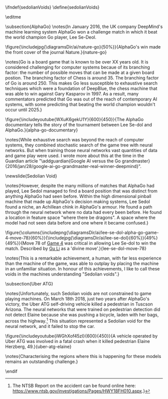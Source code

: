 \ifndef{sedolianVoids}
\define{sedolianVoids}

\editme

\subsection{AlphaGo}
\notes{In January 2016, the UK company DeepMind's machine learning system AlphaGo won a challenge match in which it beat the world champion Go player, Lee Se-Deol.


\figure{\includejpg{\diagramsDir/ai/nature-go}{50%}}{AlphaGo's win made the front cover of the journal Nature.}{nature-go}

\notes{Go is a board game that is known to be over XX years old. It is considered challenging for computer systems becaue of its branching factor: the number of possible moves that can be made at a given board postion. The branching factor of Chess is around 35. The branching factor of Go is around 250. This makes Go less susceptible to exhaustive search techniques which were a foundation of DeepBlue, the chess machine that was able to win against Gary Kasparov in 1997. As a result, many commentators predicted that Go was out of the reach of contemporary AI systems, with some predicting that beating the world champion wouldn't occur until 2025.}

\figure{\includeyoutube{WXuK6gekU1Y}{600}{450}}{The AlphaGo documentary tells the story of the tournament between Lee Se-dol and AlphaGo.}{alpha-go-documentary}

\notes{While exhaustive search was beyond the reach of computer systems, they combined stochastic search of the game tree with neural networks. But when training those neural networks vast quantities of data and game play were used. I wrote more about this at the time in the Guardian article "\addguardian{Google AI versus the Go grandmaster}{2016/jan/28/google-ai-go-grandmaster-real-winner-deepmind}".

\newslide{Sedolian Void}


\notes{However, despite the many millions of matches that AlphaGo had played, Lee Sedol
managed to find a board position that was distinct from anything AlphaGo
had seen before. Within the high dimensional pinball machine that made
up AlphaGo's decision making systems, Lee Sedol found a niche, an
Achillean chink in AlphaGo's armour. He found a path through the neural
network where no data had every been before. He found a location in
feature space "where there be dragons". A space where the model had not seen data before and one where it became confused.} 

\figure{\columns{\includepng{\diagramsDir/ai/lee-se-dol-alpha-go-game-4-move-78}{60%}}{\includejpg{\diagramsDir/ai/lee-se-dol}{60%}}{49%}{49%}}{Move 78 of [Game 4](https://en.wikipedia.org/wiki/AlphaGo_versus_Lee_Sedol#Game_4) was critical in allowing Lee Se-dol to win the match. Described by [Gu Li](https://en.wikipedia.org/wiki/Gu_Li_(Go_player)) as a 'divine move'.}{lee-se-dol-move-78}

\notes{This is a remarkable achievement, a human, with far less experience than the machine of the game, was able to outplay by placing the machine in an unfamiliar situation. In honour of this achievements, I like to call these voids in the machines understanding "Sedolian voids".}

\subsection{Uber ATG}

\notes{Unfortunately, such Sedolian voids are not constrained to game playing machines. On March 18th 2018, just two years after AlphaGo's victory, the Uber ATG self-driving vehicle killed a pedestrian in Tuscson Arizona. The neural networks that were trained on pedestrian detection did not detect Elaine because she was pushing a bicycle, laden with her bags, across the highway.[^uber-atg-crash] This situation represented a Sedolian void for the neural network, and it failed to stop the car.

[^uber-atg-crash]: The NTSB Report on the accident can be found online here: <https://www.ntsb.gov/investigations/Pages/HWY18FH010.aspx>.}



\figure{\includeyoutube{iWGhXof45zI}{600}{450}}{A vehicle operated by Uber ATG was involved in a fatal crash when it killed pedestrian Elaine Herzberg, 49.}{uber-atg-elaine}

\notes{Characterising the regions where this is happening for these models remains an outstanding challenge.}

\endif
